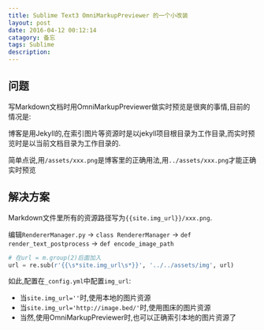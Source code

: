 ```yaml
---
title: Sublime Text3 OmniMarkupPreviewer 的一个小改装
layout: post
date: 2016-04-12 00:12:14
catagory: 备忘
tags: Sublime
description:
---
```



## 问题
写Markdown文档时用OmniMarkupPreviewer做实时预览是很爽的事情,目前的情况是:

博客是用Jekyll的,在索引图片等资源时是以jekyll项目根目录为工作目录,而实时预览时是以当前文档目录为工作目录的.

简单点说,用`/assets/xxx.png`是博客里的正确用法,用`../assets/xxx.png`才能正确实时预览


## 解决方案
Markdown文件里所有的资源路径写为`{{site.img_url}}/xxx.png`.

编辑`RendererManager.py` -> `class RendererManager` -> `def render_text_postprocess` -> `def encode_image_path`

```python
# 在url = m.group(2)后面加入
url = re.sub(r'{{\s*site.img_url\s*}}', '../../assets/img', url)
```

如此,配置在`_config.yml`中配置`img_url`:

* 当`site.img_url=''`时,使用本地的图片资源
* 当`site.img_url='http://image.bed/'`时,使用图床的图片资源
* 当然,使用OmniMarkupPreviewer时,也可以正确索引本地的图片资源了

